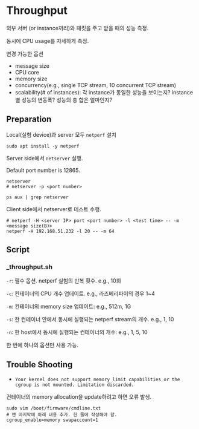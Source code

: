 # Throughput
외부 서버 (or instance끼리)와 패킷을 주고 받을 때의 성능 측정.

동시에 CPU usage를 자세하게 측정.

변경 가능한 옵션
- message size
- CPU core
- memory size
- concurrency(e.g., single TCP stream, 10 concurrent TCP stream)
- scalability(# of instances): 각 instance가 동일한 성능을 보이는지? instance별 성능의 변동폭? 성능의 총 합은 얼마인지?

## Preparation
Local(실험 device)과 server 모두 `netperf` 설치
```
sudo apt install -y netperf
```

Server side에서 `netserver` 실행.

Default port number is 12865.
```
netserver
# netserver -p <port number>

ps aux | grep netserver
```

Client side에서 netserver로 테스트 수행.
```
# netperf -H <server IP> port <port number> -l <test time> -- -m <message size(B)>
netperf -H 192.168.51.232 -l 20 -- -m 64
```

## Script
### <platform>_throughput.sh

`-r`: 필수 옵션. netperf 실험의 반복 횟수. e.g., 10회

`-c`: 컨테이너의 CPU 개수 업데이트. e.g., 라즈베리파이의 경우 1~4

`-m`: 컨테이너의 memory size 업데이트: e.g., 512m, 1G

`-s`: 한 컨테이너 안에서 동시에 실행되는 netperf stream의 개수. e.g., 1, 10

`-n`: 한 host에서 동시에 실행되는 컨테이너의 개수: e.g., 1, 5, 10

한 번에 하나의 옵션만 사용 가능.

## Trouble Shooting
- `Your kernel does not support memory limit capabilities or the cgroup is not mounted. Limitation discarded.`

컨테이너의 memory allocation을 update하려고 하면 오류 발생.
```
sudo vim /boot/firmware/cmdline.txt
# 맨 마지막에 아래 내용 추가. 한 줄에 작성해야 함.
cgroup_enable=memory swapaccount=1
```
